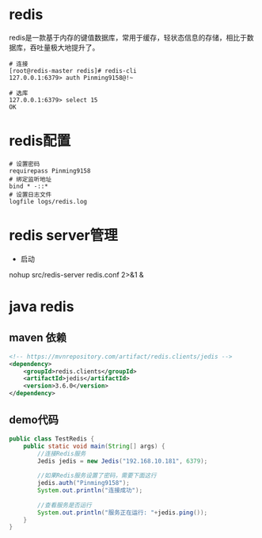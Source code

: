 # redis

redis是一款基于内存的键值数据库，常用于缓存，轻状态信息的存储，相比于数据库，吞吐量极大地提升了。

```shell
# 连接
[root@redis-master redis]# redis-cli
127.0.0.1:6379> auth Pinming9158@!~

# 选库
127.0.0.1:6379> select 15
OK

```

# redis配置

```shell
# 设置密码
requirepass Pinming9158
# 绑定监听地址
bind * -::*
# 设置日志文件
logfile logs/redis.log
```

# redis server管理

* 启动

nohup src/redis-server redis.conf 2>&1 &

# java redis

## maven 依赖

```xml
<!-- https://mvnrepository.com/artifact/redis.clients/jedis -->
<dependency>
    <groupId>redis.clients</groupId>
    <artifactId>jedis</artifactId>
    <version>3.6.0</version>
</dependency>
```

## demo代码

```java
public class TestRedis {
    public static void main(String[] args) {
        //连接Redis服务
        Jedis jedis = new Jedis("192.168.10.181", 6379);
        
        //如果Redis服务设置了密码，需要下面这行
        jedis.auth("Pinming9158");
        System.out.println("连接成功");
        
        //查看服务是否运行
        System.out.println("服务正在运行: "+jedis.ping());
    }
}
```

